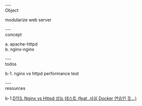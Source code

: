 ---\
Object

modularize web server 




---\
concept

a. apache-httpd\
b. nginx-nginx


---\
todos

b-1. nginx vs httpd performance test


---\
resources


b-1.[D113. Nginx vs Httpd 성능 테스트 (feat .사실 Docker 연습인 듯...)](https://www.youtube.com/watch?v=as97A61FNSs&list=PLogzC_RPf25Fx3eNZzxLVw3dOL7r4XIUk&index=15&ab_channel=SeungchulPark)
